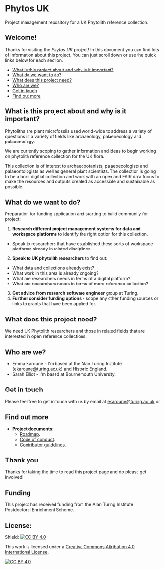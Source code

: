 # Phytos UK
Project management repository for a UK Phytolith reference collection.


## Welcome!

Thanks for visiting the _Phytos UK_ project! In this document you can find lots of information about this project. You can just scroll down or use the quick links below for each section.

* [What is this project about and why is it important?](#what-is-this-project-about-and-why-is-it-important)
* [What do we want to do?](#what-do-we-want-to-do)
* [What does this project need?](#what-does-this-project-need)
* [Who are we?](#who-are-we)
* [Get in touch](#get-in-touch)
* [Find out more](#find-out-more)

## What is this project about and why is it important?
Phytoliths are plant microfossils used world-wide to address a variety of questions in a variety of fields like archaeology, palaeoecology and palaeontology. 

We are currently scoping to gather information and ideas to begin working on phytolith reference collection for the UK flora. 

This collection is of interest to archaeobotanists, palaeoecologists and palaeontologists as well as general plant scientists. The collection is going to be a born digitial collection and work with an open and FAIR data focus to make the resources and outputs created as accessible and sustainable as possible.


## What do we want to do?
Preparation for funding application and starting to build community for project:
1. **Research different project management systems for data and workspace platforms** to identify the right option for this collection.
  - Speak to researchers that have established these sorts of workspace platforms already in related disciplines.
2. **Speak to UK phytolith researchers** to find out: 
  - What data and collections already exist?
  - What work in this area is already ongoing?
  - What are researchers needs in terms of a digital platform?
  - What are researchers needs in terms of more reference collection?
3. **Get advice from research software engineer** group at Turing.
4. **Further consider funding options** - scope any other funding sources or links to grants that have been applied for.


## What does this project need?

We need UK Phytolith researchers and those in related fields that are interested in open reference collections.

## Who are we?
* Emma Karoune - I'm based at the Alan Turing Institute (ekaroune@turing.ac.uk) and Historic England.
* Sarah Elliot - I'm based at Bournemouth University.

## Get in touch

Please feel free to get in touch with us by email at ekaroune@turing.ac.uk or 

## Find out more


* **Project documents:**
  *  [Roadmap]().
  *  [Code of conduct]().
  *  [Contributor guidelines]().


## Thank you
Thanks for taking the time to read this project page and do please get involved!

## Funding

This project has received funding from the Alan Turing Institute Postdoctoral Enrichment Scheme.

## License:
Shield: [![CC BY 4.0][cc-by-shield]][cc-by]

This work is licensed under a
[Creative Commons Attribution 4.0 International License][cc-by].

[![CC BY 4.0][cc-by-image]][cc-by]

[cc-by]: http://creativecommons.org/licenses/by/4.0/
[cc-by-image]: https://i.creativecommons.org/l/by/4.0/88x31.png
[cc-by-shield]: https://img.shields.io/badge/License-CC%20BY%204.0-lightgrey.svg


